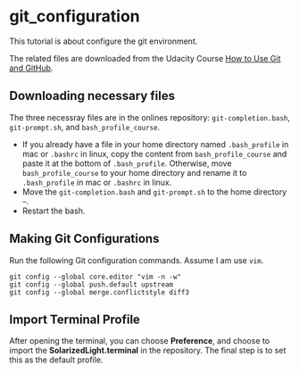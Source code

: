 # git_configuration

This tutorial is about configure the git environment.

The related files are downloaded from the Udacity Course [How to Use Git and GitHub](https://www.udacity.com/course/how-to-use-git-and-github--ud775).

## Downloading necessary files

The three necessray files are in the onlines repository: `git-completion.bash`, `git-prompt.sh`, and `bash_profile_course`.

* If you already have a file in your home directory named `.bash_profile` in mac or `.bashrc` in linux, copy the content from `bash_profile_course` and paste it at the bottom of `.bash_profile`. Otherwise, move `bash_profile_course` to your home directory and rename it to `.bash_profile` in mac or `.bashrc` in linux.
* Move the `git-completion.bash` and `git-prompt.sh` to the home directory `~`.
* Restart the bash.

## Making Git Configurations

Run the following Git configuration commands. Assume I am use `vim`.

```
git config --global core.editor "vim -n -w"
git config --global push.default upstream
git config --global merge.conflictstyle diff3
```

## Import Terminal Profile

After opening the terminal, you can choose **Preference**, and choose to import the **SolarizedLight.terminal** in the repository. The final step is to set this as the default profile.
